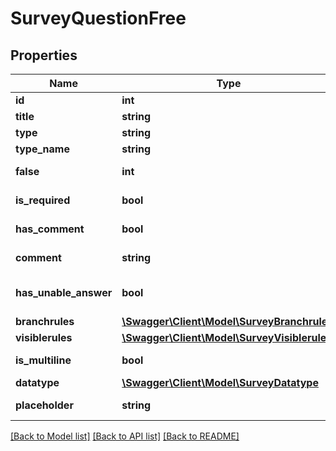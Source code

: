# SurveyQuestionFree

## Properties
Name | Type | Description | Notes
------------ | ------------- | ------------- | -------------
**id** | **int** | ID вопроса | 
**title** | **string** | Название вопроса | 
**type** | **string** | Тип вопроса | 
**type_name** | **string** | Название типа | 
**false** | **int** | Порядковый номер | [optional] 
**is_required** | **bool** | Вопрос обязательный | 
**has_comment** | **bool** | Отображать комментарий | 
**comment** | **string** | Текст комментария | 
**has_unable_answer** | **bool** | Вариант \&quot;затрудняюсь ответить\&quot; | 
**branchrules** | [**\Swagger\Client\Model\SurveyBranchrule[]**](SurveyBranchrule.md) |  | 
**visiblerules** | [**\Swagger\Client\Model\SurveyVisiblerule[]**](SurveyVisiblerule.md) |  | 
**is_multiline** | **bool** | Многострочное поле ввода | 
**datatype** | [**\Swagger\Client\Model\SurveyDatatype**](SurveyDatatype.md) |  | 
**placeholder** | **string** | Текст-подсказка в поле ввод | 

[[Back to Model list]](../README.md#documentation-for-models) [[Back to API list]](../README.md#documentation-for-api-endpoints) [[Back to README]](../README.md)


